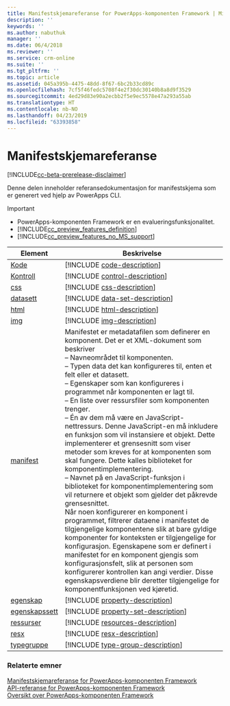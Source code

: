 ```yaml
---
title: Manifestskjemareferanse for PowerApps-komponenten Framework | Microsoft Docs
description: ''
keywords: ''
ms.author: nabuthuk
manager: ''
ms.date: 06/4/2018
ms.reviewer: ''
ms.service: crm-online
ms.suite: ''
ms.tgt_pltfrm: ''
ms.topic: article
ms.assetid: 045a395b-4475-48dd-8f67-6bc2b33cd89c
ms.openlocfilehash: 7cf5f46fedc5708f4e2f30dc30140b8a8d9f3529
ms.sourcegitcommit: 4ed29d83e90a2ecbb2f5e9ec5578e47a293a55ab
ms.translationtype: HT
ms.contentlocale: nb-NO
ms.lasthandoff: 04/23/2019
ms.locfileid: "63393858"
---
```

# <a name="manifest-schema-reference"></a>Manifestskjemareferanse

[!INCLUDE[cc-beta-prerelease-disclaimer](../../../includes/cc-beta-prerelease-disclaimer.md)]

Denne delen inneholder referansedokumentasjon for manifestskjema som er generert ved hjelp av PowerApps CLI.

> [!IMPORTANT]
> - PowerApps-komponenten Framework er en evalueringsfunksjonalitet.
> - [!INCLUDE[cc_preview_features_definition](../../../includes/cc-preview-features-definition.md)] 
> - [!INCLUDE[cc_preview_features_no_MS_support](../../../includes/cc-preview-features-no-ms-support.md)]

|Element|Beskrivelse|
|----|-----------|
|[Kode](code.md)|[!INCLUDE [code-description](includes/code-description.md)]|
|[Kontroll](control.md)|[!INCLUDE [control-description](includes/control-description.md)]|
|[css](css.md)|[!INCLUDE [css-description](includes/css-description.md)]|
|[datasett](data-set.md)|[!INCLUDE [data-set-description](includes/data-set-description.md)]|
|[html](html.md)|[!INCLUDE [html-description](includes/html-description.md)]|
|[img](img.md)|[!INCLUDE [img-description](includes/img-description.md)]|
|[manifest](manifest.md)|Manifestet er metadatafilen som definerer en komponent. Det er et XML-dokument som beskriver<br/> – Navneområdet til komponenten.<br/> – Typen data det kan konfigureres til, enten et felt eller et datasett.<br/> – Egenskaper som kan konfigureres i programmet når komponenten er lagt til.<br/> – En liste over ressursfiler som komponenten trenger.<br/> – Én av dem må være en JavaScript-nettressurs. Denne JavaScript-en må inkludere en funksjon som vil instansiere et objekt. Dette implementerer et grensesnitt som viser metoder som kreves for at komponenten som skal fungere. Dette kalles biblioteket for komponentimplementering.<br/> – Navnet på en JavaScript-funksjon i biblioteket for komponentimplementering som vil returnere et objekt som gjelder det påkrevde grensesnittet.<br/> Når noen konfigurerer en komponent i programmet, filtrerer dataene i manifestet de tilgjengelige komponentene slik at bare gyldige komponenter for konteksten er tilgjengelige for konfigurasjon. Egenskapene som er definert i manifestet for en komponent gjengis som konfigurasjonsfelt, slik at personen som konfigurerer kontrollen kan angi verdier. Disse egenskapsverdiene blir deretter tilgjengelige for komponentfunksjonen ved kjøretid.|
|[egenskap](property.md)|[!INCLUDE [property-description](includes/property-description.md)]|
|[egenskapssett](property-set.md)|[!INCLUDE [property-set-description](includes/property-set-description.md)]|
|[ressurser](resources.md)|[!INCLUDE [resources-description](includes/resources-description.md)]|
|[resx](resx.md)|[!INCLUDE [resx-description](includes/resx-description.md)]|
|[typegruppe](type-group.md)|[!INCLUDE [type-group-description](includes/type-group-description.md)]|


### <a name="related-topics"></a>Relaterte emner

[Manifestskjemareferanse for PowerApps-komponenten Framework](index.md)<br/>
[API-referanse for PowerApps-komponenten Framework](../reference/index.md)<br/>
[Oversikt over PowerApps-komponenten Framework](../overview.md)